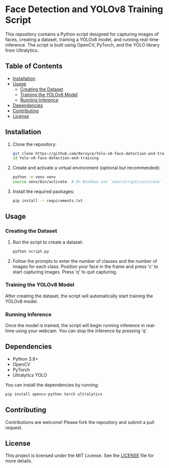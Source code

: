 
# Face Detection and YOLOv8 Training Script

This repository contains a Python script designed for capturing images of faces, creating a dataset, training a YOLOv8 model, and running real-time inference. The script is built using OpenCV, PyTorch, and the YOLO library from Ultralytics.

## Table of Contents

- [Installation](#installation)
- [Usage](#usage)
  - [Creating the Dataset](#creating-the-dataset)
  - [Training the YOLOv8 Model](#training-the-yolov8-model)
  - [Running Inference](#running-inference)
- [Dependencies](#dependencies)
- [Contributing](#contributing)
- [License](#license)

## Installation

1. Clone the repository:
   ```sh
   git clone https://github.com/0xroyce/Yolo-v8-face-detection-and-training.git
   cd Yolo-v8-face-detection-and-training
   ```

2. Create and activate a virtual environment (optional but recommended):
   ```sh
   python -m venv venv
   source venv/bin/activate  # On Windows use `venv\Scripts\activate`
   ```

3. Install the required packages:
   ```sh
   pip install -r requirements.txt
   ```

## Usage

### Creating the Dataset

1. Run the script to create a dataset:
   ```sh
   python script.py
   ```

2. Follow the prompts to enter the number of classes and the number of images for each class. Position your face in the frame and press 'c' to start capturing images. Press 'q' to quit capturing.

### Training the YOLOv8 Model

After creating the dataset, the script will automatically start training the YOLOv8 model.

### Running Inference

Once the model is trained, the script will begin running inference in real-time using your webcam. You can stop the inference by pressing 'q'.

## Dependencies

- Python 3.8+
- OpenCV
- PyTorch
- Ultralytics YOLO

You can install the dependencies by running:
```sh
pip install opencv-python torch ultralytics
```

## Contributing

Contributions are welcome! Please fork the repository and submit a pull request.

## License

This project is licensed under the MIT License. See the [LICENSE](LICENSE) file for more details.
